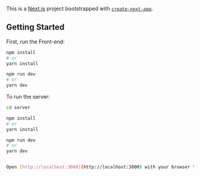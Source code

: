 This is a [Next.js](https://nextjs.org/) project bootstrapped with [`create-next-app`](https://github.com/vercel/next.js/tree/canary/packages/create-next-app).

## Getting Started

First, run the Front-end:

```bash
npm install
# or
yarn install

npm run dev
# or
yarn dev
```

To run the server:

```bash
cd server

npm install
# or
yarn install

npm run dev
# or
yarn dev


Open [http://localhost:3000](http://localhost:3000) with your browser to see the result.
